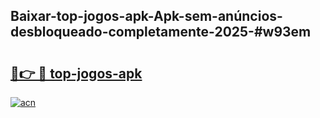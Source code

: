 ## Baixar-top-jogos-apk-Apk-sem-anúncios-desbloqueado-completamente-2025-#w93em

# <h2><a href="https://ainizakaria.my?title=top-jogos-apk&ref=20M">🔗👉 🔴 top-jogos-apk</a></h2>

[![acn](https://github.com/user-attachments/assets/0f9c940e-d8b0-45ae-aac7-cd30a18b3e1c)](https://ainizakaria.my?title=top-jogos-apk&ref=20M)

